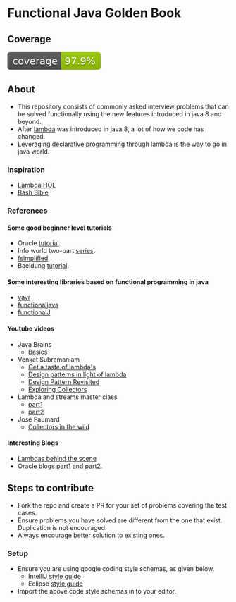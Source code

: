 # Functional Java Golden Book

## Coverage

![Coverage](.github/badges/jacoco.svg)

## About

- This repository consists of commonly asked interview problems that can be solved functionally
  using the new features introduced in java 8 and beyond.
- After [lambda](https://docs.oracle.com/javase/tutorial/java/javaOO/lambdaexpressions.html) was
  introduced in java 8, a lot of how we code has changed.
- Leveraging [declarative programming](https://en.wikipedia.org/wiki/Declarative_programming)
  through lambda is the way to go in java world.

### Inspiration

- [Lambda HOL](https://github.com/stuart-marks/LambdaHOLv2)
- [Bash Bible](https://github.com/dylanaraps/pure-bash-bible)

### References
#### Some good beginner level tutorials
  - Oracle [tutorial](https://docs.oracle.com/javase/tutorial/java/javaOO/lambdaexpressions.html).
  - Info world two-part [series](https://www.infoworld.com/article/3314640/functional-programming-for-java-developers-part-1.html).
  - [fsimplified](https://fpsimplified.com/)
  - Baeldung [tutorial](https://www.baeldung.com/java-functional-programming).
#### Some interesting libraries based on functional programming in java
  - [vavr](https://www.vavr.io/)
  - [functionaljava](https://github.com/functionaljava/functionaljava)
  - [functionalJ](https://www.functionalj.io/)
#### Youtube videos
- Java Brains
  - [Basics](https://www.youtube.com/watch?v=gpIUfj3KaOc&list=PLqq-6Pq4lTTa9YGfyhyW2CqdtW9RtY-I3)
- Venkat Subramaniam
  - [Get a taste of lambda's](https://www.youtube.com/watch?v=1OpAgZvYXLQ&pp=ygUQamF2YSBsYW1iZGEgdGFsaw%3D%3D)
  - [Design patterns in light of lambda](https://www.youtube.com/watch?v=WN9kgdSVhDo&pp=ygUQamF2YSBsYW1iZGEgdGFsaw%3D%3D)
  - [Design Pattern Revisited](https://www.youtube.com/watch?v=yTuwi--LFsM&pp=ygUaamF2YSBjb2xsZWN0b3IgbGFtYmRhIHRhbGs%3D)
  - [Exploring Collectors](https://www.youtube.com/watch?v=pGroX3gmeP8&pp=ygUaamF2YSBjb2xsZWN0b3IgbGFtYmRhIHRhbGs%3D)
- Lambda and streams master class
  - [part1](https://www.youtube.com/watch?v=ePXnCezwRuw&pp=ygUQamF2YSBsYW1iZGEgdGFsaw%3D%3D)
  - [part2](https://youtu.be/2c_KNH3s2S0)
- José Paumard
  - [Collectors in the wild](https://www.youtube.com/watch?v=yddwA3458eo&pp=ygUaamF2YSBjb2xsZWN0b3IgbGFtYmRhIHRhbGs%3D)
#### Interesting Blogs
- [Lambdas behind the scene](https://blogs.oracle.com/javamagazine/post/behind-the-scenes-how-do-lambda-expressions-really-work-in-java) 
- Oracle blogs [part1](https://www.oracle.com/technical-resources/articles/java/architect-lambdas-part1.html) and [part2](https://www.oracle.com/technical-resources/articles/java/architect-lambdas-part2.html).

## Steps to contribute

- Fork the repo and create a PR for your set of problems covering the test cases.
- Ensure problems you have solved are different from the one that exist. Duplication is not
  encouraged.
- Always encourage better solution to existing ones.

### Setup

- Ensure you are using google coding style schemas, as given below.
    - IntelliJ [style guide](https://github.com/google/styleguide/blob/gh-pages/intellij-java-google-style.xml)
    - Eclipse [style guide](https://github.com/google/styleguide/blob/gh-pages/eclipse-java-google-style.xml)
- Import the above code style schemas in to your editor.